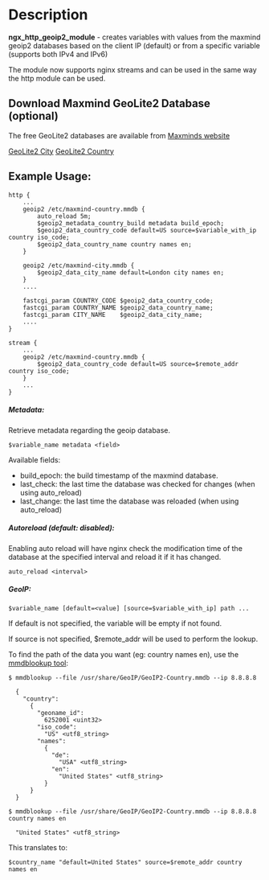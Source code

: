 # Description

**ngx\_http\_geoip2\_module** - creates variables with values from the
maxmind geoip2 databases based on the client IP (default) or from a
specific variable (supports both IPv4 and IPv6)

The module now supports nginx streams and can be used in the same way
the http module can be used.

## Download Maxmind GeoLite2 Database (optional)

The free GeoLite2 databases are available from [Maxminds
website](http://dev.maxmind.com/geoip/geoip2/geolite2/)

[GeoLite2
City](http://geolite.maxmind.com/download/geoip/database/GeoLite2-City.mmdb.gz)
[GeoLite2
Country](http://geolite.maxmind.com/download/geoip/database/GeoLite2-Country.mmdb.gz)

## Example Usage:

    http {
        ...
        geoip2 /etc/maxmind-country.mmdb {
            auto_reload 5m;
            $geoip2_metadata_country_build metadata build_epoch;
            $geoip2_data_country_code default=US source=$variable_with_ip country iso_code;
            $geoip2_data_country_name country names en;
        }
    
        geoip2 /etc/maxmind-city.mmdb {
            $geoip2_data_city_name default=London city names en;
        }
        ....
    
        fastcgi_param COUNTRY_CODE $geoip2_data_country_code;
        fastcgi_param COUNTRY_NAME $geoip2_data_country_name;
        fastcgi_param CITY_NAME    $geoip2_data_city_name;
        ....
    }
    
    stream {
        ...
        geoip2 /etc/maxmind-country.mmdb {
            $geoip2_data_country_code default=US source=$remote_addr country iso_code;
        }
        ...
    }

##### Metadata:

Retrieve metadata regarding the geoip database.

    $variable_name metadata <field>

Available fields:

  - build\_epoch: the build timestamp of the maxmind database.
  - last\_check: the last time the database was checked for changes
    (when using auto\_reload)
  - last\_change: the last time the database was reloaded (when using
    auto\_reload)

##### Autoreload (default: disabled):

Enabling auto reload will have nginx check the modification time of the
database at the specified interval and reload it if it has changed.

    auto_reload <interval>

##### GeoIP:

    $variable_name [default=<value] [source=$variable_with_ip] path ...

If default is not specified, the variable will be empty if not found.

If source is not specified, $remote\_addr will be used to perform the
lookup.

To find the path of the data you want (eg: country names en), use the
[mmdblookup
tool](https://maxmind.github.io/libmaxminddb/mmdblookup.html):

    $ mmdblookup --file /usr/share/GeoIP/GeoIP2-Country.mmdb --ip 8.8.8.8
    
      {
        "country":
          {
            "geoname_id":
              6252001 <uint32>
            "iso_code":
              "US" <utf8_string>
            "names":
              {
                "de":
                  "USA" <utf8_string>
                "en":
                  "United States" <utf8_string>
              }
          }
      }
    
    $ mmdblookup --file /usr/share/GeoIP/GeoIP2-Country.mmdb --ip 8.8.8.8 country names en
    
      "United States" <utf8_string>

This translates
    to:

    $country_name "default=United States" source=$remote_addr country names en